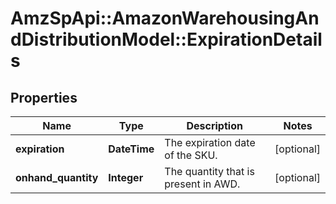 # AmzSpApi::AmazonWarehousingAndDistributionModel::ExpirationDetails

## Properties
Name | Type | Description | Notes
------------ | ------------- | ------------- | -------------
**expiration** | **DateTime** | The expiration date of the SKU. | [optional] 
**onhand_quantity** | **Integer** | The quantity that is present in AWD. | [optional] 

